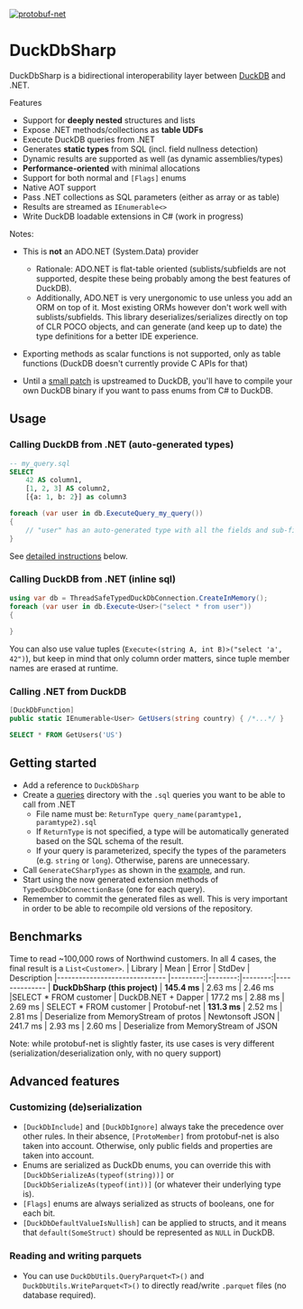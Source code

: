 [![protobuf-net](https://img.shields.io/nuget/v/DuckDbSharp.svg)](https://www.nuget.org/packages/DuckDbSharp/)

# DuckDbSharp

DuckDbSharp is a bidirectional interoperability layer between [DuckDB](https://github.com/duckdb/duckdb) and .NET.

Features
- Support for **deeply nested** structures and lists
- Expose .NET methods/collections as **table UDFs**
- Execute DuckDB queries from .NET
- Generates **static types** from SQL (incl. field nullness detection)
- Dynamic results are supported as well (as dynamic assemblies/types)
- **Performance-oriented** with minimal allocations
- Support for both normal and `[Flags]` enums
- Native AOT support
- Pass .NET collections as SQL parameters (either as array or as table)
- Results are streamed as `IEnumerable<>`
- Write DuckDB loadable extensions in C# (work in progress)

Notes:
- This is **not** an ADO.NET (System.Data) provider
  - Rationale: ADO.NET is flat-table oriented (sublists/subfields are not supported, despite these being probably among the best features of DuckDB).
  - Additionally, ADO.NET is very unergonomic to use unless you add an ORM on top of it. Most existing ORMs however don't work well with sublists/subfields. This library deserializes/serializes directly on top of CLR POCO objects, and can generate (and keep up to date) the type definitions for a better IDE experience.

- Exporting methods as scalar functions is not supported, only as table functions (DuckDB doesn't currently provide C APIs for that)
- Until a [small patch](https://github.com/duckdb/duckdb/pull/8788) is upstreamed to DuckDB, you'll have to compile your own DuckDB binary if you want to pass enums from C# to DuckDB.

## Usage

### Calling DuckDB from .NET (auto-generated types)
```sql
-- my_query.sql
SELECT
    42 AS column1,
    [1, 2, 3] AS column2,
    [{a: 1, b: 2}] as column3
```

```csharp
foreach (var user in db.ExecuteQuery_my_query())
{
    // "user" has an auto-generated type with all the fields and sub-fields of the SQL query above.
}
```
See [detailed instructions](#getting-started) below.

### Calling DuckDB from .NET (inline sql)
```csharp
using var db = ThreadSafeTypedDuckDbConnection.CreateInMemory();
foreach (var user in db.Execute<User>("select * from user"))
{
    
}
```

You can also use value tuples (`Execute<(string A, int B)>("select 'a', 42")`), but keep in mind that only column order matters, since tuple member names are erased at runtime.

### Calling .NET from DuckDB
```csharp
[DuckDbFunction]
public static IEnumerable<User> GetUsers(string country) { /*...*/ }
```

```sql
SELECT * FROM GetUsers('US')
```


## Getting started
- Add a reference to `DuckDbSharp`
- Create a [queries](https://github.com/alnkesq/DuckDbSharp/tree/main/tests/DuckDbSharp.Example/queries) directory with the `.sql` queries you want to be able to call from .NET
   - File name must be: `ReturnType query_name(paramtype1, paramtype2).sql`
   - If `ReturnType` is not specified, a type will be automatically generated based on the SQL schema of the result.
   - If your query is parameterized, specify the types of the parameters (e.g. `string` or `long`). Otherwise, parens are unnecessary.
- Call `GenerateCSharpTypes` as shown in the [example](https://github.com/alnkesq/DuckDbSharp/blob/main/tests/DuckDbSharp.Example/Program.cs), and run.
- Start using the now generated extension methods of `TypedDuckDbConnectionBase` (one for each query).
- Remember to commit the generated files as well. This is very important in order to be able to recompile old versions of the repository.


## Benchmarks
Time to read ~100,000 rows of Northwind customers. In all 4 cases, the final result is a `List<Customer>`.
|                        Library |     Mean |   Error |  StdDev | Description
|------------------------------ |---------:|--------:|--------:|--------------
| **DuckDbSharp (this project)** | **145.4 ms** | 2.63 ms | 2.46 ms |SELECT * FROM customer
| DuckDB.NET + Dapper | 177.2 ms | 2.88 ms | 2.69 ms | SELECT * FROM customer
| Protobuf-net | **131.3 ms** | 2.52 ms | 2.81 ms | Deserialize from MemoryStream of protos
| Newtonsoft JSON | 241.7 ms | 2.93 ms | 2.60 ms | Deserialize from MemoryStream of JSON

Note: while protobuf-net is slightly faster, its use cases is very different (serialization/deserialization only, with no query support)

## Advanced features
### Customizing (de)serialization
- `[DuckDbInclude]` and `[DuckDbIgnore]` always take the precedence over other rules. In their absence, `[ProtoMember]` from protobuf-net is also taken into account. Otherwise, only public fields and properties are taken into account.
- Enums are serialized as DuckDb enums, you can override this with `[DuckDbSerializeAs(typeof(string))]` or `[DuckDbSerializeAs(typeof(int))]` (or whatever their underlying type is).
- `[Flags]` enums are always serialized as structs of booleans, one for each bit.
- `[DuckDbDefaultValueIsNullish]` can be applied to structs, and it means that `default(SomeStruct)` should be represented as `NULL` in DuckDB.
### Reading and writing parquets
- You can use `DuckDbUtils.QueryParquet<T>()` and `DuckDbUtils.WriteParquet<T>()` to directly read/write `.parquet` files (no database required).
